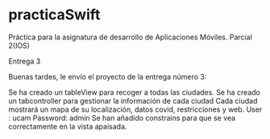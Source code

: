 # practicaSwift
Práctica para la asignatura de desarrollo de Aplicaciones Móviles. Parcial 2(IOS)

Entrega 3

Buenas tardes, le envío el proyecto de la entrega número 3:

Se ha creado  un tableView para recoger a todas las ciudades.
Se ha creado un tabcontroller para gestionar la información de cada ciudad
Cada ciudad mostrará un mapa de su localización, datos covid, restricciones y web.
User : ucam Password: admin
Se han añadido constrains para que se vea correctamente en la vista apaisada.
